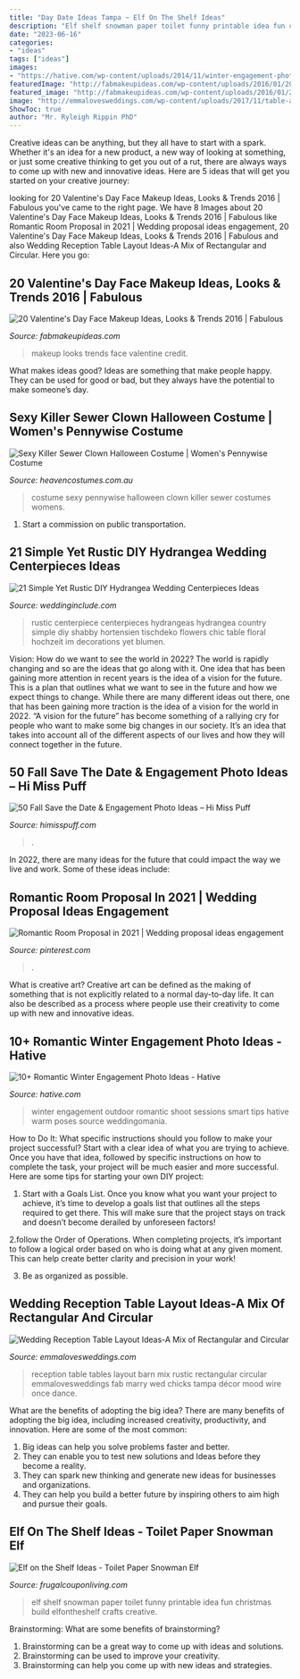 ```yaml
---
title: "Day Date Ideas Tampa ~ Elf On The Shelf Ideas"
description: "Elf shelf snowman paper toilet funny printable idea fun christmas build elfontheshelf crafts creative"
date: "2023-06-16"
categories:
- "ideas"
tags: ["ideas"]
images:
- "https://hative.com/wp-content/uploads/2014/11/winter-engagement-photo-ideas/8-winter-engagement-photo-ideas.jpg"
featuredImage: "http://fabmakeupideas.com/wp-content/uploads/2016/01/20-Valentines-Day-Face-Makeup-Ideas-Looks-Trends-2016-19.jpg"
featured_image: "http://fabmakeupideas.com/wp-content/uploads/2016/01/20-Valentines-Day-Face-Makeup-Ideas-Looks-Trends-2016-19.jpg"
image: "http://emmalovesweddings.com/wp-content/uploads/2017/11/table-arrangement-for-rustic-wedding-reception-ideas-in-barn.jpg"
ShowToc: true
author: "Mr. Ryleigh Rippin PhD"
---
```



Creative ideas can be anything, but they all have to start with a spark. Whether it's an idea for a new product, a new way of looking at something, or just some creative thinking to get you out of a rut, there are always ways to come up with new and innovative ideas. Here are 5 ideas that will get you started on your creative journey: 

	

		
looking for 20 Valentine&#039;s Day Face Makeup Ideas, Looks &amp; Trends 2016 | Fabulous you've came to the right page. We have 8 Images about 20 Valentine&#039;s Day Face Makeup Ideas, Looks &amp; Trends 2016 | Fabulous like Romantic Room Proposal in 2021 | Wedding proposal ideas engagement, 20 Valentine&#039;s Day Face Makeup Ideas, Looks &amp; Trends 2016 | Fabulous and also Wedding Reception Table Layout Ideas-A Mix of Rectangular and Circular. Here you go:
		
    
## 20 Valentine&#039;s Day Face Makeup Ideas, Looks &amp; Trends 2016 | Fabulous

<img loading=lazy src="http://fabmakeupideas.com/wp-content/uploads/2016/01/20-Valentines-Day-Face-Makeup-Ideas-Looks-Trends-2016-19.jpg" onerror="this.onerror=null;this.src='https://tse4.mm.bing.net/th?id=OIP.t3ssiwlSp0jnHhzJ15jykQHaHa&amp;pid=15.1';" alt="20 Valentine&#039;s Day Face Makeup Ideas, Looks &amp; Trends 2016 | Fabulous">

_Source: fabmakeupideas.com_

>makeup looks trends face valentine credit. 

	

What makes ideas good?
Ideas are something that make people happy. They can be used for good or bad, but they always have the potential to make someone’s day.

    
## Sexy Killer Sewer Clown Halloween Costume | Women&#039;s Pennywise Costume

<img loading=lazy src="https://www.heavencostumes.com.au/media/catalog/product/cache/3ca7c4de79fd9294a778cbfdebc9dde4/l/e/lega-86830-killer-sewer-clown-sexy-pennywise-it-womens-inspired-fancy-dress-halloween-costume-alternate-front-image-1200.jpg" onerror="this.onerror=null;this.src='https://tse2.mm.bing.net/th?id=OIP.c4LckY4A2pJTpg4RjrrCZwHaKA&amp;pid=15.1';" alt="Sexy Killer Sewer Clown Halloween Costume | Women&#039;s Pennywise Costume">

_Source: heavencostumes.com.au_

>costume sexy pennywise halloween clown killer sewer costumes womens. 

	

1) Start a commission on public transportation.

    
## 21 Simple Yet Rustic DIY Hydrangea Wedding Centerpieces Ideas

<img loading=lazy src="https://www.weddinginclude.com/wp-content/uploads/2017/07/Vintage-and-country-themed-wedding-decorations.jpg" onerror="this.onerror=null;this.src='https://tse2.mm.bing.net/th?id=OIP.ux9mGm6i8ExCYYJ4Hl3-wQHaLG&amp;pid=15.1';" alt="21 Simple Yet Rustic DIY Hydrangea Wedding Centerpieces Ideas">

_Source: weddinginclude.com_

>rustic centerpiece centerpieces hydrangeas hydrangea country simple diy shabby hortensien tischdeko flowers chic table floral hochzeit im decorations yet blumen. 

	

Vision: How do we want to see the world in 2022?
The world is rapidly changing and so are the ideas that go along with it. One idea that has been gaining more attention in recent years is the idea of a vision for the future. This is a plan that outlines what we want to see in the future and how we expect things to change. While there are many different ideas out there, one that has been gaining more traction is the idea of a vision for the world in 2022. 
“A vision for the future” has become something of a rallying cry for people who want to make some big changes in our society. It’s an idea that takes into account all of the different aspects of our lives and how they will connect together in the future.

    
## 50 Fall Save The Date &amp; Engagement Photo Ideas – Hi Miss Puff

<img loading=lazy src="https://www.himisspuff.com/wp-content/uploads/2016/08/Fall-Engagement-Photo-Save-The-Date-Ideas-3.jpg" onerror="this.onerror=null;this.src='https://tse3.mm.bing.net/th?id=OIP.LqJHCdDDo5TKXQiUzbwlugHaLH&amp;pid=15.1';" alt="50 Fall Save the Date &amp; Engagement Photo Ideas – Hi Miss Puff">

_Source: himisspuff.com_

>. 

	

In 2022, there are many ideas for the future that could impact the way we live and work. Some of these ideas include:

    
## Romantic Room Proposal In 2021 | Wedding Proposal Ideas Engagement

<img loading=lazy src="https://i.pinimg.com/736x/4e/36/3e/4e363e36470b423b24050e6004a7ea09.jpg" onerror="this.onerror=null;this.src='https://tse3.mm.bing.net/th?id=OIP.6Bj0umooY1fkEpRX0XeT7wHaNK&amp;pid=15.1';" alt="Romantic Room Proposal in 2021 | Wedding proposal ideas engagement">

_Source: pinterest.com_

>. 

	

What is creative art?
Creative art can be defined as the making of something that is not explicitly related to a normal day-to-day life. It can also be described as a process where people use their creativity to come up with new and innovative ideas.

    
## 10+ Romantic Winter Engagement Photo Ideas - Hative

<img loading=lazy src="https://hative.com/wp-content/uploads/2014/11/winter-engagement-photo-ideas/8-winter-engagement-photo-ideas.jpg" onerror="this.onerror=null;this.src='https://tse3.mm.bing.net/th?id=OIP.6dEU46Saaqnl5MT6QloPFQHaLH&amp;pid=15.1';" alt="10+ Romantic Winter Engagement Photo Ideas - Hative">

_Source: hative.com_

>winter engagement outdoor romantic shoot sessions smart tips hative warm poses source weddingomania. 

	

How to Do It: What specific instructions should you follow to make your project successful?
Start with a clear idea of what you are trying to achieve. Once you have that idea, followed by specific instructions on how to complete the task, your project will be much easier and more successful. Here are some tips for starting your own DIY project:
1. Start with a Goals List. Once you know what you want your project to achieve, it’s time to develop a goals list that outlines all the steps required to get there. This will make sure that the project stays on track and doesn’t become derailed by unforeseen factors!

2.follow the Order of Operations. When completing projects, it’s important to follow a logical order based on who is doing what at any given moment. This can help create better clarity and precision in your work!

3. Be as organized as possible.

    
## Wedding Reception Table Layout Ideas-A Mix Of Rectangular And Circular

<img loading=lazy src="http://emmalovesweddings.com/wp-content/uploads/2017/11/table-arrangement-for-rustic-wedding-reception-ideas-in-barn.jpg" onerror="this.onerror=null;this.src='https://tse3.mm.bing.net/th?id=OIP.Gle3F5NqsB5MI9dUtJekwgHaLH&amp;pid=15.1';" alt="Wedding Reception Table Layout Ideas-A Mix of Rectangular and Circular">

_Source: emmalovesweddings.com_

>reception table tables layout barn mix rustic rectangular circular emmalovesweddings fab marry wed chicks tampa décor mood wire once dance. 

	

What are the benefits of adopting the big idea?
There are many benefits of adopting the big idea, including increased creativity, productivity, and innovation. Here are some of the most common: 
1. Big ideas can help you solve problems faster and better.
2. They can enable you to test new solutions and Ideas before they become a reality. 
3. They can spark new thinking and generate new ideas for businesses and organizations. 
4. They can help you build a better future by inspiring others to aim high and pursue their goals.

    
## Elf On The Shelf Ideas - Toilet Paper Snowman Elf

<img loading=lazy src="http://www.frugalcouponliving.com/wp-content/uploads/2014/11/TP-Snowman-Elf-on-the-shelf-ideas-frugal-coupon-living.jpg" onerror="this.onerror=null;this.src='https://tse1.mm.bing.net/th?id=OIP.GryHoLz8Gn0WH0Uu92pykgHaLH&amp;pid=15.1';" alt="Elf on the Shelf Ideas - Toilet Paper Snowman Elf">

_Source: frugalcouponliving.com_

>elf shelf snowman paper toilet funny printable idea fun christmas build elfontheshelf crafts creative. 

	

Brainstorming: What are some benefits of brainstorming?
1. Brainstorming can be a great way to come up with ideas and solutions.
2. Brainstorming can be used to improve your creativity.
3. Brainstorming can help you come up with new ideas and strategies.

